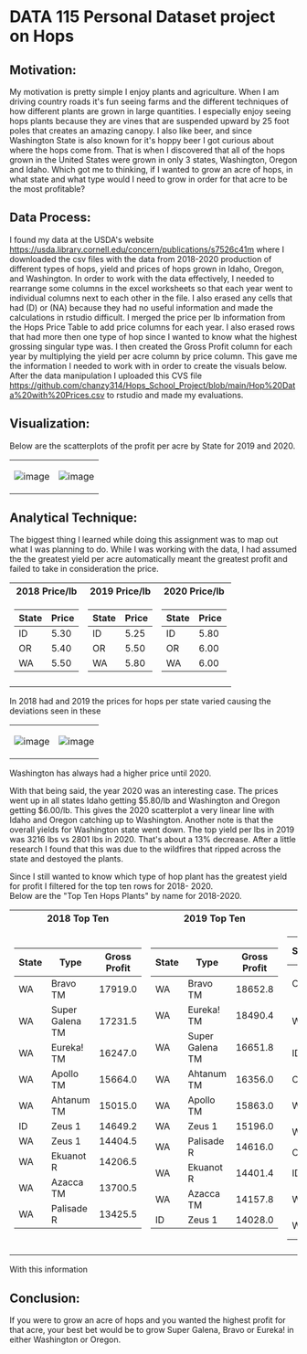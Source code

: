 # DATA 115 Personal Dataset project on Hops


## Motivation: 
   My motivation is pretty simple I enjoy plants and agriculture. When I am driving country roads it's fun seeing farms and the different techniques of how different plants are grown in large quantities. I especially enjoy seeing hops plants because they are vines that are suspended upward by 25 foot poles that creates an amazing canopy. I also like beer, and since Washington State is also known for it's hoppy beer I got curious about where the hops come from. That is when I discovered that all of the hops grown in the United States were grown in only 3 states, Washington, Oregon and Idaho. Which got me to thinking, if I wanted to grow an acre of hops, in what state and what type would I need to grow in order for that acre to be the most profitable? 

## Data Process: 
   I found my data at the USDA's website https://usda.library.cornell.edu/concern/publications/s7526c41m where I downloaded the csv files with the data from 2018-2020 production of different types of hops, yield and prices of hops grown in Idaho, Oregon, and Washington. 
   In order to work with the data effectively, I needed to rearrange some columns in the excel worksheets so that each year went to individual columns next to each other in the file. I also erased any cells that had (D) or (NA) because they had no useful information and made the calculations in rstudio difficult. I merged the price per lb information from the Hops Price Table to add price columns for each year. I also erased rows that had more then one type of hop since I wanted to know what the highest grossing singular type was. I then created the Gross Profit column for each year by multiplying the yield per acre column by price column. This gave me the information I needed to work with in order to create the visuals below. After the data manipulation I uploaded this CVS file https://github.com/chanzy314/Hops_School_Project/blob/main/Hop%20Data%20with%20Prices.csv to rstudio and made my evaluations. 

## Visualization: 

Below are the scatterplots of the profit per acre by State for 2019 and 2020.


<table>
   <tr><td>
      
![image](https://user-images.githubusercontent.com/61097093/115101153-aefea700-9ef6-11eb-99ae-31738decfba7.png)
      
</td><td>
      
![image](https://user-images.githubusercontent.com/61097093/115101161-c047b380-9ef6-11eb-9e87-207d2248e43a.png)

</table>

## Analytical Technique: 

The biggest thing I learned while doing this assignment was to map out what I was planning to do. While I was working with the data, I had assumed the the greatest yield per acre automatically meant the greatest profit and failed to take in consideration the price. 

<table>
<tr><th> 2018 Price/lb </th><th>2019 Price/lb </th><th>2020 Price/lb </th></tr>
<tr><td>

| State | Price |
| --- | --- |
|ID|	5.30|
|OR	|5.40	| 
|WA| 5.50	| 



</td><td>

| State | Price |
| --- | --- |
|ID|	5.25|
|OR	|5.50	| 
|WA| 5.80	| 

</td><td>

| State | Price |
| --- | --- |
|ID|	5.80|
|OR	|6.00	| 
|WA| 6.00	| 

<tr><td></table>

In 2018 had  and 2019 the prices for hops per state varied causing the deviations seen in these  

<table>
   <tr><td>
      
![image](https://user-images.githubusercontent.com/61097093/115971632-664e7b80-a4fe-11eb-9d73-84a5b5f38fa3.png)
       
</td><td>
      
![image](https://user-images.githubusercontent.com/61097093/115101153-aefea700-9ef6-11eb-99ae-31738decfba7.png)

</table>

Washington has always had a higher price until 2020. 

With that being said, the year 2020 was an interesting case. The prices went up in all states Idaho getting $5.80/lb and Washington and Oregon getting $6.00/lb. This gives the 2020 scatterplot a very linear line with Idaho and Oregon catching up to Washington. Another note is that the overall yields for Washington state went down. The top yield per lbs in 2019 was 3216 lbs vs 2801 lbs in 2020. That's about a 13% decrease. After a little research I found that this was due to the wildfires that ripped across the state and destoyed the plants.

Since I still wanted to know which type of hop plant has the greatest yield for profit I filtered for the top ten rows for 2018- 2020.    
Below are the "Top Ten Hops Plants" by name for 2018-2020.
<table>
<tr><th> 2018 Top Ten </th><th>2019 Top Ten </th><th>2020 Top Ten</th></tr>
<tr><td>

| State | Type | Gross Profit|
| --- | --- | --- |
|WA|	Bravo TM |	17919.0	|	
|WA	|Super Galena TM	| 17231.5	|	
|WA| Eureka! TM	| 16247.0		|
|WA	| Apollo TM	|15664.0		|
|WA|	Ahtanum TM|15015.0|		
|ID	|Zeus 1 |	14649.2		|
|WA	|Zeus 1|14404.5	|	
|WA	|Ekuanot R	|14206.5	|	
|WA|	Azacca TM|	13700.5	|	
|WA	|Palisade R	| 13425.5	|


</td><td>

| State | Type | Gross Profit|
| --- | --- | --- |
|WA|	Bravo TM	|18652.8		|
|WA|	Eureka! TM|	18490.4		|
|WA|	Super Galena TM	|16651.8	|	
|WA|	Ahtanum TM|16356.0|		
|WA|	Apollo TM	|15863.0	|	
|WA|	Zeus 1	|15196.0		|
|WA|	Palisade R|	14616.0	|	
|WA|	Ekuanot R	|14401.4	|	
|WA|	Azacca TM	|14157.8	|	
|ID|	Zeus 1	|14028.0	|

</td><td>

| State | Type | Gross Profit|
| --- | --- | --- |
|OR|	Super Galena TM|	16806.0	|	
|WA|Super Galena TM	|15816.0|		
|ID|	Idaho 7 TM	|14163.6	|	
|OR	|Amarillo R	|14160.0	|	
|WA|	Eureka! TM|	13992.0		|
|WA|	Bravo TM|	13848.0		|
|OR	|Liberty|	13734.0		|
|ID	|Mosaic R|	13543.0|		
|WA	|Apollo TM	|13488.0	|	
|WA	|Ekuanot R	|12948.0	|

<tr><td></table>

With this information 
## Conclusion:

If you were to grow an acre of hops and you wanted the highest profit for that acre, your best bet would be to grow Super Galena, Bravo or Eureka! in either Washington or Oregon.    



